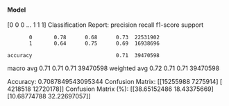 #### Model
[0 0 0 ... 1 1 1]
Classification Report:
              precision    recall  f1-score   support

           0       0.78      0.68      0.73  22531902
           1       0.64      0.75      0.69  16938696

    accuracy                           0.71  39470598
   macro avg       0.71      0.71      0.71  39470598
weighted avg       0.72      0.71      0.71  39470598

Accuracy: 0.7087849543095344
Confusion Matrix:
[[15255988  7275914]
 [ 4218518 12720178]]
Confusion Matrix (%):
[[38.65152486 18.43375669]
 [10.68774788 32.22697057]]
